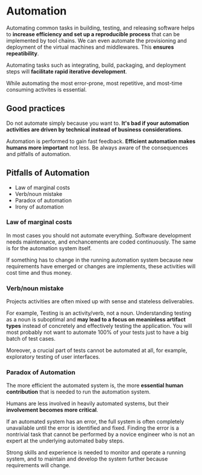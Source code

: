 # Automation

Automating common tasks in building, testing, and releasing software helps to __increase efficiency and set up a reproducible process__ that can be implemented by tool chains. We can even automate the provisioning and deployment of the virtual machines and middlewares. This __ensures repeatibility__.

Automating tasks such as integrating, build, packaging, and deployment steps will __facilitate rapid iterative development__.

While automating the most error-prone, most repetitive, and most-time consuming activites is essential.

## Good practices

Do not automate simply because you want to. __It's bad if your automation activities are driven by technical instead of business considerations__.

Automation is performed to gain fast feedback. __Efficient automation makes humans more important__ not less. Be always aware of the consequences and pitfalls of automation.

## Pitfalls of Automation

* Law of marginal costs
* Verb/noun mistake
* Paradox of automation
* Irony of automation

### Law of marginal costs

In most cases you should not automate everything. Software development needs maintenance, and enchancements are coded continuously. The same is for the automation system itself.

If something has to change in the running automation system because new requirements have emerged or changes are implements, these activities will cost time and thus money.

### Verb/noun mistake

Projects activities are often mixed up with sense and stateless deliverables. 

For example, Testing is an activity/verb, not a noun. Understanding testing as a noun is suboptimal and __may lead to a focus on meaninless artifact types__ instead of concretely and effectively testing the application. You will most probably not want to automate 100% of your tests just to have a big batch of test cases.

Moreover, a crucial part of tests cannot be automated at all, for example, exploratory testing of user interfaces.

### Paradox of Automation

The more efficient the automated system is, the more __essential human contribution__ that is needed to run the automation system.

Humans are less involved in heavily automated systems, but their __involvement becomes more critical__.

If an automated system has an error, the full system is often completely unavailable until the error is identified and fixed. Finding the error is a nontrivial task that cannot be performed by a novice engineer who is not an expert at the underlying automated baby steps.

Strong skills and experience is needed to monitor and operate a running system, and to maintain and develop the system further because requirements will change.
